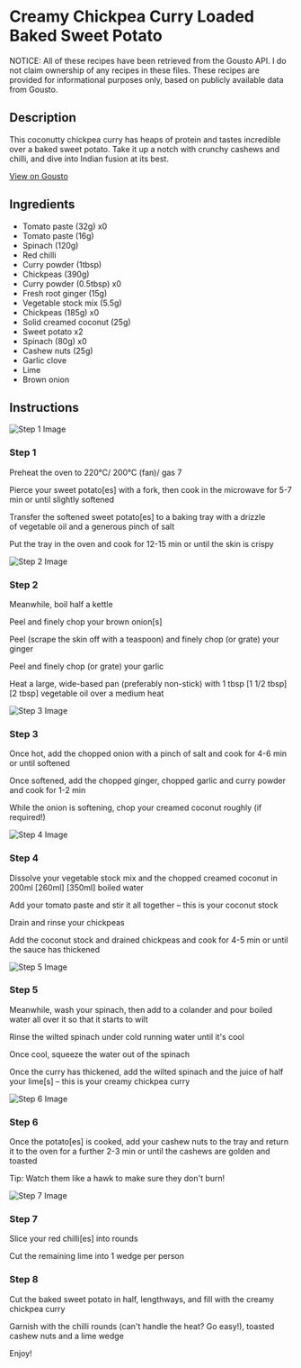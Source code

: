 # Creamy Chickpea Curry Loaded Baked Sweet Potato

NOTICE: All of these recipes have been retrieved from the Gousto API. I do not claim ownership of any recipes in these files. These recipes are provided for informational purposes only, based on publicly available data from Gousto.

## Description

This coconutty chickpea curry has heaps of protein and tastes incredible over a baked sweet potato. Take it up a notch with crunchy cashews and chilli, and dive into Indian fusion at its best. 

[View on Gousto](https://www.gousto.co.uk/recipes/cookbook/creamy-chickpea-curry-loaded-sweet-potato)

## Ingredients

- Tomato paste (32g) x0
- Tomato paste (16g)
- Spinach (120g)
- Red chilli
- Curry powder (1tbsp)
- Chickpeas (390g)
- Curry powder (0.5tbsp) x0
- Fresh root ginger (15g)
- Vegetable stock mix (5.5g)
- Chickpeas (185g) x0
- Solid creamed coconut (25g)
- Sweet potato x2
- Spinach (80g) x0
- Cashew nuts (25g)
- Garlic clove
- Lime
- Brown onion

## Instructions

![Step 1 Image](https://production-media.gousto.co.uk/cms/recipe-step-image/step-1-1586949746050-x200.jpg)

### Step 1

Preheat the oven to 220°C/ 200°C (fan)/ gas 7

Pierce your sweet potato[es] with a fork, then cook in the microwave for 5-7 min or until slightly softened

Transfer the softened sweet potato[es] to a baking tray with a drizzle of vegetable oil and a generous pinch of salt

Put the tray in the oven and cook for 12-15 min or until the skin is crispy

![Step 2 Image](https://production-media.gousto.co.uk/cms/recipe-step-image/Step-2-1586949751672-x200.jpg)

### Step 2

Meanwhile, boil half a kettle

Peel and finely chop your brown onion[s]

Peel (scrape the skin off with a teaspoon) and finely chop (or grate) your ginger

Peel and finely chop (or grate) your garlic

Heat a large, wide-based pan (preferably non-stick) with 1 tbsp <span class="text-purple">[1 1/2 tbsp]</span> <span class="text-danger">[2 tbsp]</span> vegetable oil over a medium heat

![Step 3 Image](https://production-media.gousto.co.uk/cms/recipe-step-image/Step-3-1586949758955-x200.jpg)

### Step 3

Once hot, add the chopped onion with a pinch of salt and cook for 4-6 min or until softened

Once softened, add the chopped ginger, chopped garlic and curry powder and cook for 1-2 min

While the onion is softening, chop your creamed coconut roughly (if required!)

![Step 4 Image](https://production-media.gousto.co.uk/cms/recipe-step-image/Step-4-1586949764146-x200.jpg)

### Step 4

Dissolve your vegetable stock mix and the chopped creamed coconut in 200ml <span class="text-purple">[260ml]</span><span class="text-danger"> [350ml]</span> boiled water

Add your tomato paste and stir it all together – this is your coconut stock

Drain and rinse your chickpeas

Add the coconut stock and drained chickpeas and cook for 4-5 min or until the sauce has thickened

![Step 5 Image](https://production-media.gousto.co.uk/cms/recipe-step-image/Step-5-1586949774134-x200.jpg)

### Step 5

Meanwhile, wash your spinach, then add to a colander and pour boiled water all over it so that it starts to wilt

Rinse the wilted spinach under cold running water until it's cool

Once cool, squeeze the water out of the spinach

Once the curry has thickened, add the wilted spinach and the juice of half your lime[s] – this is your creamy chickpea curry

![Step 6 Image](https://production-media.gousto.co.uk/cms/recipe-step-image/Step-6-1586949781518-x200.jpg)

### Step 6

Once the potato[es] is cooked, add your cashew nuts to the tray and return it to the oven for a further 2-3 min or until the cashews are golden and toasted

Tip: Watch them like a hawk to make sure they don't burn!

![Step 7 Image](https://production-media.gousto.co.uk/cms/recipe-step-image/Step-7-1586949788099-x200.jpg)

### Step 7

Slice your red chilli[es] into rounds

Cut the remaining lime into 1 wedge per person

### Step 8

Cut the baked sweet potato in half, lengthways, and fill with the creamy chickpea curry

Garnish with the chilli rounds (can't handle the heat? Go easy!), toasted cashew nuts and a lime wedge

Enjoy!

